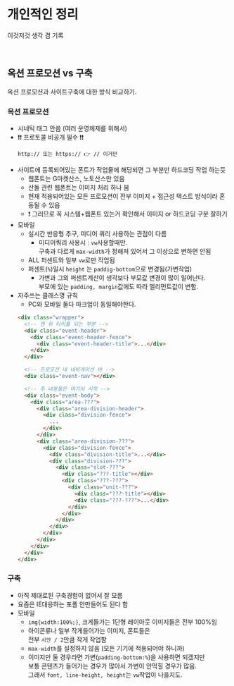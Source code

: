 # 개인적인 정리
이것저것 생각 겸 기록

<br>

## 옥션 프로모션 vs 구축
옥션 프로모션과 사이트구축에 대한 방식 비교하기.

### 옥션 프로모션
- 시네틱 태그 안씀 (여러 운영체제를 위해서)
- ❗❗ 프로토콜 비공개 필수 ❗❗
  ```
  http:// 또는 https:// 👉 // 이거만
  ```
- 사이트에 등록되어있는 폰트가 작업물에 해당되면 그 부분만 하드코딩 작업 하는듯
  - 웹폰트는 G마켓산스, 노토산스만 있음
  - 산돌 관련 웹폰트는 이미지 처리 하나 봄
  - 현재 적용되어있는 모든 프로모션이 전부 이미지 + 접근성 텍스트 방식이라 혼동될 수 있음
  - ❗ 그러므로 꼭 시스템+웹폰트 있는거 확인해서 이미지 or 하드코딩 구분 잘하기
- 모바일
  - 실시간 반응형 추구, 미디어 쿼리 사용하는 관점이 다름
    - 미디어쿼리 사용시 : `vw`사용할때만.<br>
      구축과 다르게 `max-width`가 정해져 있어서 그 이상으로 변하면 안됨
  - ALL 퍼센트와 일부 `vw`로만 작업됨
  - 퍼센트(`%`)일시 `height` 는 `paddig-bottom`으로 변경됨(가변작업)
    - 가변과 그외 퍼센트계산이 생각보다 부모값 변경이 많이 일어난다.<br>
      부모에 있는 `padding, margin`값에도 따라 엘리먼트값이 변함.
- 자주쓰는 클래스명 규칙
  - PC와 모바일 둘다 마크업이 동일해야한다.
  ```html
  <div class="wrapper">
    <!-- 맨 위 타이틀 되는 부분 -->
    <div class="event-header">
      <div class="event-header-fence">
        <div class="event-header-title">...</div>
      </div>
    </div>

    <!-- 프로모션 내 네비게이션 바 -->
    <div class="event-nav"></div>

    <!-- 주 내용들은 여기서 시작 -->
    <div class="event-body">
      <div class="area-???">
        <div class="area-division-header">
          <div class="division-fence">
            ...
          </div>
        </div>
        <div class="area-division-???">
          <div class="division-fence">
            <div class="division-title">...</div>
            <div class="division-???">
              <div class="slot-???">
                <div class="???-title"></div>
                <div class="???-???">
                  <div class="unit-???">
                    <div class="???-title"></div>
                    <div class="???-???">...</div>
                  </div>
                </div>
              </div>
            </div>
          </div>
        </div>
      </div>
    </div>
  </div>
  ```

### 구축
- 아직 제대로된 구축경험이 없어서 잘 모름
- 요즘은 IE대응하는 포폴 안만들어도 된다 함
- 모바일
  - `img{width:100%;}`, 크게들가는 1단형 레이아웃 이미지들은 전부 100%임
  - 아이콘류나 일부 작게들어가는 이미지, 폰트들은<br>
    전부 `시안 / 2`만큼 작게 작업함
  - `max-width`를 설정하지 않음 (모든 기기에 적용되어야 하니까)
  - 이미지만 둘 경우라면 가변(`padding-bottom:%`)을 사용하면 되겠지만<br>
    보통 콘텐츠가 들어가는 경우가 많아서 가변이 안먹힐 경우가 많음.<br>
    그래서 `font, line-height, height`는 `vw`작업이 나을지도.